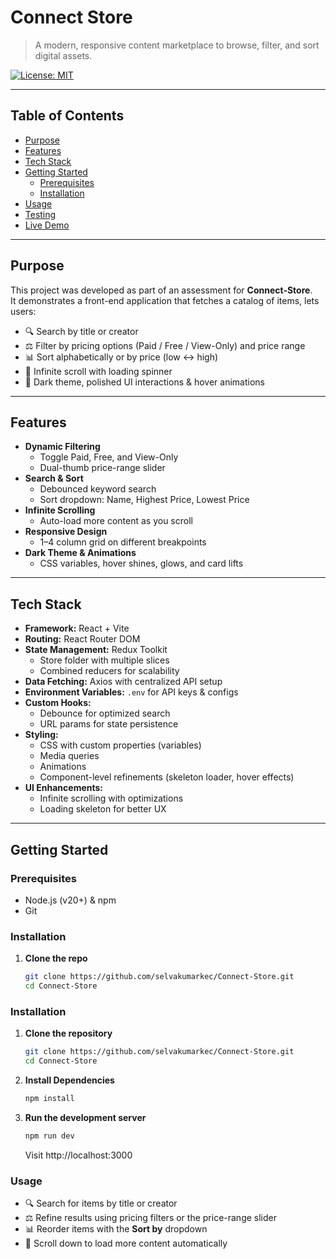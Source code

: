 # Connect Store

> A modern, responsive content marketplace to browse, filter, and sort digital assets.

 [![License: MIT](https://img.shields.io/badge/License-MIT-blue.svg)](#license)

---

## Table of Contents

- [Purpose](#purpose)
- [Features](#features)
- [Tech Stack](#tech-stack)
- [Getting Started](#getting-started)
  - [Prerequisites](#prerequisites)
  - [Installation](#installation)
- [Usage](#usage)
- [Testing](#testing)
- [Live Demo](#live-demo)

---

## Purpose

This project was developed as part of an assessment for **Connect-Store**.  
It demonstrates a front-end application that fetches a catalog of items, lets users:

- 🔍 Search by title or creator
- ⚖️ Filter by pricing options (Paid / Free / View-Only) and price range
- 📊 Sort alphabetically or by price (low ↔ high)
- 🔄 Infinite scroll with loading spinner
- 🌙 Dark theme, polished UI interactions & hover animations

---

## Features

- **Dynamic Filtering**
  - Toggle Paid, Free, and View-Only
  - Dual-thumb price-range slider
- **Search & Sort**
  - Debounced keyword search
  - Sort dropdown: Name, Highest Price, Lowest Price
- **Infinite Scrolling**
  - Auto-load more content as you scroll
- **Responsive Design**
  - 1–4 column grid on different breakpoints
- **Dark Theme & Animations**
  - CSS variables, hover shines, glows, and card lifts

---

## Tech Stack

- **Framework:** React + Vite  
- **Routing:** React Router DOM  
- **State Management:** Redux Toolkit  
  - Store folder with multiple slices  
  - Combined reducers for scalability  
- **Data Fetching:** Axios with centralized API setup 
- **Environment Variables:** `.env` for API keys & configs  
- **Custom Hooks:**  
  - Debounce for optimized search  
  - URL params for state persistence  
- **Styling:**  
  - CSS with custom properties (variables)  
  - Media queries 
  - Animations 
  - Component-level refinements (skeleton loader, hover effects)  
- **UI Enhancements:**  
  - Infinite scrolling with optimizations 
  - Loading skeleton for better UX  


---

## Getting Started

### Prerequisites

- Node.js (v20+) & npm
- Git

### Installation

1. **Clone the repo**
   ```bash
   git clone https://github.com/selvakumarkec/Connect-Store.git
   cd Connect-Store
   ```

### Installation

1. **Clone the repository**

   ```bash
   git clone https://github.com/selvakumarkec/Connect-Store.git
   cd Connect-Store

   ```

2. **Install Dependencies**

   ```bash
   npm install

   ```

3. **Run the development server**

   ```bash
   npm run dev

   ```

   Visit http://localhost:3000

### Usage

- 🔍 Search for items by title or creator  
- ⚖️ Refine results using pricing filters or the price-range slider  
- 📊 Reorder items with the **Sort by** dropdown  
- 🔄 Scroll down to load more content automatically 


